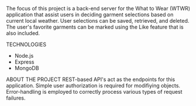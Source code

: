 The focus of this project is a back-end server for the What to Wear (WTWR) application that assist users in deciding garment selections based on current local weather. User selections can be saved, retrieved, and deleted. The user's favorite garments can be marked using the Like feature that is also included.

TECHNOLOGIES
  * Node.js
  * Express
  * MongoDB

ABOUT THE PROJECT
REST-based API's act as the endpoints for this application. Simple user authorization
is required for modifiying objects. Error-handling is employed to correctly process
various types of request failures.
